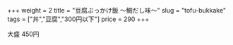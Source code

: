 +++
weight = 2
title  = "豆腐ぶっかけ飯 〜鯛だし味〜"
slug   = "tofu-bukkake"
tags   = ["丼","豆腐","300円以下"]
price  = 290
+++

大盛 450円